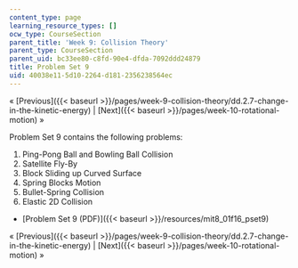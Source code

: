 ```yaml
---
content_type: page
learning_resource_types: []
ocw_type: CourseSection
parent_title: 'Week 9: Collision Theory'
parent_type: CourseSection
parent_uid: bc33ee80-c8fd-90e4-dfda-7092ddd24879
title: Problem Set 9
uid: 40038e11-5d10-2264-d181-2356238564ec
---
```


« [Previous]({{< baseurl >}}/pages/week-9-collision-theory/dd.2.7-change-in-the-kinetic-energy) | [Next]({{< baseurl >}}/pages/week-10-rotational-motion) »

Problem Set 9 contains the following problems:

1.  Ping-Pong Ball and Bowling Ball Collision
2.  Satellite Fly-By
3.  Block Sliding up Curved Surface
4.  Spring Blocks Motion
5.  Bullet-Spring Collision
6.  Elastic 2D Collision

*   [Problem Set 9 (PDF)]({{< baseurl >}}/resources/mit8_01f16_pset9)

« [Previous]({{< baseurl >}}/pages/week-9-collision-theory/dd.2.7-change-in-the-kinetic-energy) | [Next]({{< baseurl >}}/pages/week-10-rotational-motion) »